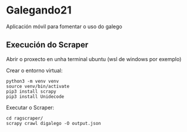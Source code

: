 # Galegando21
Aplicación móvil para fomentar o uso do galego

## Execución do Scraper

Abrir o proxecto en unha terminal ubuntu (wsl de windows por exemplo)

Crear o entorno virtual:
```
python3 -m venv venv
source venv/bin/activate
pip3 install scrapy
pip3 install Unidecode
```

Executar o Scraper:
```
cd ragscraper/
scrapy crawl digalego -O output.json
```